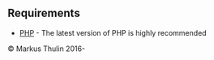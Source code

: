 ## Requirements

* [PHP](http://php.net/) - The latest version of PHP is highly recommended

© Markus Thulin 2016-
